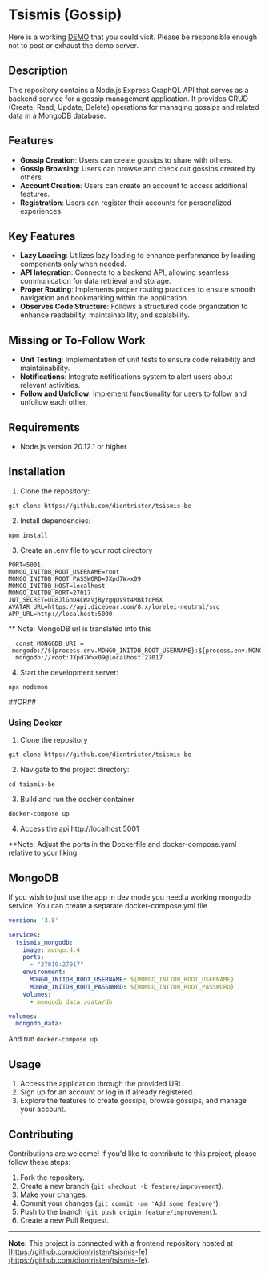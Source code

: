 # Tsismis (Gossip)

Here is a working 
[DEMO](https://tsismis.dionaguilar.com) that you could visit. Please be responsible enough not to post or exhaust the demo server.

## Description

This repository contains a Node.js Express GraphQL API that serves as a backend service for a gossip management application. It provides CRUD (Create, Read, Update, Delete) operations for managing gossips and related data in a MongoDB database.

## Features

- **Gossip Creation**: Users can create gossips to share with others.
- **Gossip Browsing**: Users can browse and check out gossips created by others.
- **Account Creation**: Users can create an account to access additional features.
- **Registration**: Users can register their accounts for personalized experiences.

## Key Features

- **Lazy Loading**: Utilizes lazy loading to enhance performance by loading components only when needed.
- **API Integration**: Connects to a backend API, allowing seamless communication for data retrieval and storage.
- **Proper Routing**: Implements proper routing practices to ensure smooth navigation and bookmarking within the application.
- **Observes Code Structure**: Follows a structured code organization to enhance readability, maintainability, and scalability.

## Missing or To-Follow Work

- **Unit Testing**: Implementation of unit tests to ensure code reliability and maintainability.
- **Notifications**: Integrate notifications system to alert users about relevant activities.
- **Follow and Unfollow**: Implement functionality for users to follow and unfollow each other.

## Requirements

- Node.js version 20.12.1 or higher

## Installation

1. Clone the repository:

```
git clone https://github.com/diontristen/tsismis-be
```

2. Install dependencies:

```
npm install
```
3. Create an .env file to your root directory
```
PORT=5001
MONGO_INITDB_ROOT_USERNAME=root
MONGO_INITDB_ROOT_PASSWORD=JXpd7W>x09
MONGO_INITDB_HOST=localhost
MONGO_INITDB_PORT=27017
JWT_SECRET=Uu8JlGnQ4CWaVjByzgqQV9t4MBkfcP6X
AVATAR_URL=https://api.dicebear.com/8.x/lorelei-neutral/svg
APP_URL=http://localhost:5000
```
** Note: MongoDB url is translated into this 
```
  const MONGODB_URI = `mongodb://${process.env.MONGO_INITDB_ROOT_USERNAME}:${process.env.MONGO_INITDB_ROOT_PASSWORD}@${process.env.MONGO_INITDB_HOST}:${process.env.MONGO_INITDB_PORT}`
  mongodb://root:JXpd7W>x09@localhost:27017
```
4. Start the development server:

```
npx nodemon
```


##OR##
### Using Docker
1. Clone the repository
```
git clone https://github.com/diontristen/tsismis-be
```
2. Navigate to the project directory:
```
cd tsismis-be
```
3. Build and run the docker container
```
docker-compose up
```
4. Access the api http://localhost:5001

**Note: Adjust the ports in the Dockerfile and docker-compose.yaml relative to your liking

## MongoDB
If you wish to just use the app in dev mode you need a working mongodb service.
You can create a separate docker-compose.yml file
```yaml
version: '3.8'

services:
  tsismis_mongodb:
    image: mongo:4.4
    ports:
      - "27019:27017"
    environment:
      MONGO_INITDB_ROOT_USERNAME: ${MONGO_INITDB_ROOT_USERNAME}
      MONGO_INITDB_ROOT_PASSWORD: ${MONGO_INITDB_ROOT_PASSWORD}
    volumes:
      - mongodb_data:/data/db

volumes:
  mongodb_data:
```

And run `docker-compose up`

## Usage

1. Access the application through the provided URL.
2. Sign up for an account or log in if already registered.
3. Explore the features to create gossips, browse gossips, and manage your account.

## Contributing

Contributions are welcome! If you'd like to contribute to this project, please follow these steps:

1. Fork the repository.
2. Create a new branch (`git checkout -b feature/improvement`).
3. Make your changes.
4. Commit your changes (`git commit -am 'Add some feature'`).
5. Push to the branch (`git push origin feature/improvement`).
6. Create a new Pull Request.

---

**Note:** This project is connected with a frontend repository hosted at [https://github.com/diontristen/tsismis-fe](https://github.com/diontristen/tsismis-fe).

